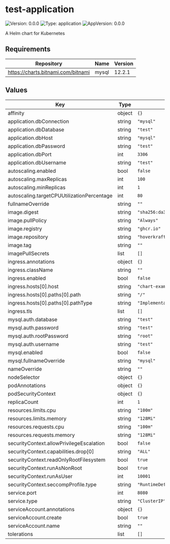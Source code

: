 # test-application

![Version: 0.0.0](https://img.shields.io/badge/Version-0.0.0-informational?style=flat-square) ![Type: application](https://img.shields.io/badge/Type-application-informational?style=flat-square) ![AppVersion: 0.0.0](https://img.shields.io/badge/AppVersion-0.0.0-informational?style=flat-square)

A Helm chart for Kubernetes

## Requirements

| Repository | Name | Version |
|------------|------|---------|
| https://charts.bitnami.com/bitnami | mysql | 12.2.1 |

## Values

| Key | Type | Default | Description |
|-----|------|---------|-------------|
| affinity | object | `{}` |  |
| application.dbConnection | string | `"mysql"` |  |
| application.dbDatabase | string | `"test"` |  |
| application.dbHost | string | `"mysql"` |  |
| application.dbPassword | string | `"test"` |  |
| application.dbPort | int | `3306` |  |
| application.dbUsername | string | `"test"` |  |
| autoscaling.enabled | bool | `false` |  |
| autoscaling.maxReplicas | int | `100` |  |
| autoscaling.minReplicas | int | `1` |  |
| autoscaling.targetCPUUtilizationPercentage | int | `80` |  |
| fullnameOverride | string | `""` |  |
| image.digest | string | `"sha256:da3b65f32ea75f8041079d220b72da4f605738996256a7dc32715424cc117271"` |  |
| image.pullPolicy | string | `"Always"` |  |
| image.registry | string | `"ghcr.io"` |  |
| image.repository | string | `"hoverkraft-tech/ci-github-container/application-test"` |  |
| image.tag | string | `""` |  |
| imagePullSecrets | list | `[]` |  |
| ingress.annotations | object | `{}` |  |
| ingress.className | string | `""` |  |
| ingress.enabled | bool | `false` |  |
| ingress.hosts[0].host | string | `"chart-example.local"` |  |
| ingress.hosts[0].paths[0].path | string | `"/"` |  |
| ingress.hosts[0].paths[0].pathType | string | `"ImplementationSpecific"` |  |
| ingress.tls | list | `[]` |  |
| mysql.auth.database | string | `"test"` |  |
| mysql.auth.password | string | `"test"` |  |
| mysql.auth.rootPassword | string | `"root"` |  |
| mysql.auth.username | string | `"test"` |  |
| mysql.enabled | bool | `false` |  |
| mysql.fullnameOverride | string | `"mysql"` |  |
| nameOverride | string | `""` |  |
| nodeSelector | object | `{}` |  |
| podAnnotations | object | `{}` |  |
| podSecurityContext | object | `{}` |  |
| replicaCount | int | `1` |  |
| resources.limits.cpu | string | `"100m"` |  |
| resources.limits.memory | string | `"128Mi"` |  |
| resources.requests.cpu | string | `"100m"` |  |
| resources.requests.memory | string | `"128Mi"` |  |
| securityContext.allowPrivilegeEscalation | bool | `false` |  |
| securityContext.capabilities.drop[0] | string | `"ALL"` |  |
| securityContext.readOnlyRootFilesystem | bool | `true` |  |
| securityContext.runAsNonRoot | bool | `true` |  |
| securityContext.runAsUser | int | `10001` |  |
| securityContext.seccompProfile.type | string | `"RuntimeDefault"` |  |
| service.port | int | `8080` |  |
| service.type | string | `"ClusterIP"` |  |
| serviceAccount.annotations | object | `{}` |  |
| serviceAccount.create | bool | `true` |  |
| serviceAccount.name | string | `""` |  |
| tolerations | list | `[]` |  |
